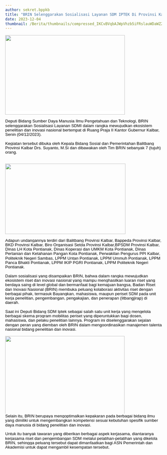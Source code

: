 ```yaml
---
author: sekret.bppkb
title: "BRIN Selenggarakan Sosialisasi Layanan SDM IPTEK Di Provinsi Kalimantan Barat"
date: 2023-12-04
thumbnail: /Berita/thumbnails/compressed_IKCvBVqbAJWpVhzb5iFRslauWDaWZ2uwX4oz1wxR.jpg
---
```

<p class="MsoNormal" style="line-height: 1.1;"><span style="font-size: 10pt; font-family: arial, helvetica, sans-serif;"><span style="line-height: 107%; color: black; background: white;"><img src="/images/YGHuAviFmnYTkDyBlukH.jpg" width="385" height="255" alt="" /></span></span></p>
<p class="MsoNormal" style="line-height: 1.1;"><span style="font-size: 10pt; font-family: arial, helvetica, sans-serif;"><span style="line-height: 107%; color: black; background: white;">Deputi Bidang Sumber Daya Manusia Ilmu Pengetahuan dan Teknologi, BRIN selenggarakan Sosialisasi Layanan SDMI dalam rangka mewujudkan ekosistem penelitian dan inovasi nasional bertempat di Ruang Praja II Kantor Gubernur Kalbar, Senin (04/12/2023).</span><span style="line-height: 107%; color: black;"><br style="animation-name: none !important; transition-property: none !important; font-variant-ligatures: normal; font-variant-caps: normal; orphans: 2; widows: 2; -webkit-text-stroke-width: 0px; text-decoration-thickness: initial; text-decoration-style: initial; text-decoration-color: initial; word-spacing: 0px;" /><br style="animation-name: none !important; transition-property: none !important; font-variant-ligatures: normal; font-variant-caps: normal; orphans: 2; widows: 2; -webkit-text-stroke-width: 0px; text-decoration-thickness: initial; text-decoration-style: initial; text-decoration-color: initial; word-spacing: 0px;" /><span style="background: white;">Kegiatan tersebut dibuka oleh Kepala Bidang Sosial dan Pemerintahan Balitbang Provinsi Kalbar Drs. Suyanto, M.Si dan dibawakan oleh Tim BRIN sebanyak 7 (tujuh) orang.</span><br style="animation-name: none !important; transition-property: none !important; font-variant-ligatures: normal; font-variant-caps: normal; orphans: 2; widows: 2; -webkit-text-stroke-width: 0px; text-decoration-thickness: initial; text-decoration-style: initial; text-decoration-color: initial; word-spacing: 0px;" /><br style="animation-name: none !important; transition-property: none !important; font-variant-ligatures: normal; font-variant-caps: normal; orphans: 2; widows: 2; -webkit-text-stroke-width: 0px; text-decoration-thickness: initial; text-decoration-style: initial; text-decoration-color: initial; word-spacing: 0px;" /></span></span></p>
<p class="MsoNormal" style="line-height: 1.1;"><span style="font-size: 10pt; font-family: arial, helvetica, sans-serif;"><span style="line-height: 107%; color: black;"><img src="/images/RmBWMBPgTeBd8VxTjjrb.jpg" width="387" height="226" alt="" /></span></span></p>
<p class="MsoNormal" style="line-height: 1.1;"><span style="font-size: 10pt; font-family: arial, helvetica, sans-serif;"><span style="line-height: 107%; color: black;"><span style="background: white;">Adapun undangannya terdiri dari Balitbang Provinsi Kalbar, Bappeda Provinsi Kalbar, BKD Provinsi Kalbar, Biro Organisasi Setda Provinsi Kalbar,BPSDM Provinsi Kalbar, Dinas LH Kota Pontianak, Dinas Koperasi dan UMKM Kota Pontianak, Dinas Pertanian dan Ketahanan Pangan Kota Pontianak, Perwakilan Pengurus PPI Kalbar, Politeknik Negeri Sambas, LPPM Untan Pontianak, LPPM Ummuh Pontianak, LPPM Panca Bhakti Pontianak, LPPM IKIP PGRI Pontianak, LPPM Politeknik Negeri Pontianak.</span><br style="animation-name: none !important; transition-property: none !important; font-variant-ligatures: normal; font-variant-caps: normal; orphans: 2; widows: 2; -webkit-text-stroke-width: 0px; text-decoration-thickness: initial; text-decoration-style: initial; text-decoration-color: initial; word-spacing: 0px;" /><br style="animation-name: none !important; transition-property: none !important; font-variant-ligatures: normal; font-variant-caps: normal; orphans: 2; widows: 2; -webkit-text-stroke-width: 0px; text-decoration-thickness: initial; text-decoration-style: initial; text-decoration-color: initial; word-spacing: 0px;" /><span style="background: white;">Dalam sosialisasi yang disampaikan BRIN, bahwa dalam rangka mewujudkan ekosistem riset dan inovasi nasional yang mampu menghasilkan luaran riset yang berdaya saing di level global dan bermanfaat bagi kemajuan bangsa, Badan Riset dan Inovasi Nasional (BRIN) membuka peluang kolaborasi aktivitas riset dengan berbagai pihak, termasuk Bayangkan, mahasiswa, maupun periset SDM pada unit kerja penelitian, pengembangan, pengakajian, dan penerapan (litbangjirap) di daerah.</span><br style="animation-name: none !important; transition-property: none !important; font-variant-ligatures: normal; font-variant-caps: normal; orphans: 2; widows: 2; -webkit-text-stroke-width: 0px; text-decoration-thickness: initial; text-decoration-style: initial; text-decoration-color: initial; word-spacing: 0px;" /><br style="animation-name: none !important; transition-property: none !important; font-variant-ligatures: normal; font-variant-caps: normal; orphans: 2; widows: 2; -webkit-text-stroke-width: 0px; text-decoration-thickness: initial; text-decoration-style: initial; text-decoration-color: initial; word-spacing: 0px;" /><span style="background: white;">Saat ini Deputi Bidang SDM Iptek sebagai salah satu unit kerja yang mengelola berbagai skema program mobilitas periset yang diperuntukkan bagi dosen, mahasiswa, dan pelaku penelitian lainnya. Program ini diselenggarakan sejalan dengan peran yang diemban oleh BRIN dalam mengoordinasikan manajemen talenta nasional bidang penelitian dan inovasi.</span><br style="animation-name: none !important; transition-property: none !important; font-variant-ligatures: normal; font-variant-caps: normal; orphans: 2; widows: 2; -webkit-text-stroke-width: 0px; text-decoration-thickness: initial; text-decoration-style: initial; text-decoration-color: initial; word-spacing: 0px;" /></span></span></p>
<p class="MsoNormal" style="line-height: 1.1;"><span style="font-size: 10pt; font-family: arial, helvetica, sans-serif;"><span style="line-height: 107%; color: black;"><img src="/images/cWxunVFcgU5vEFmWwJUA.jpg" width="384" height="250" alt="" /><br style="animation-name: none !important; transition-property: none !important; font-variant-ligatures: normal; font-variant-caps: normal; orphans: 2; widows: 2; -webkit-text-stroke-width: 0px; text-decoration-thickness: initial; text-decoration-style: initial; text-decoration-color: initial; word-spacing: 0px;" /><span style="background: white;">Selain itu, BRIN berupaya mengoptimalkan kepakaran pada berbagai bidang ilmu yang dimiliki untuk mengembangkan kompetensi sesuai kebutuhan spesifik sumber daya manusia di bidang penelitian dan inovasi.</span><br style="animation-name: none !important; transition-property: none !important; font-variant-ligatures: normal; font-variant-caps: normal; orphans: 2; widows: 2; -webkit-text-stroke-width: 0px; text-decoration-thickness: initial; text-decoration-style: initial; text-decoration-color: initial; word-spacing: 0px;" /><br style="animation-name: none !important; transition-property: none !important; font-variant-ligatures: normal; font-variant-caps: normal; orphans: 2; widows: 2; -webkit-text-stroke-width: 0px; text-decoration-thickness: initial; text-decoration-style: initial; text-decoration-color: initial; word-spacing: 0px;" /><span style="background: white;">Untuk itu banyak tawaran yang diberikan berbagai aspek kerjasama, diantaranya kerjasama riset dan pengembangan SDM melalui pelatihan-pelatihan yang dikelola BRIN, sehingga peluang tersebut dapat dimanfaatkan bagi ASN Pemerintah dan Akademisi untuk dapat mengambil kesempatan tersebut.</span></span></span><o:p></o:p></p>